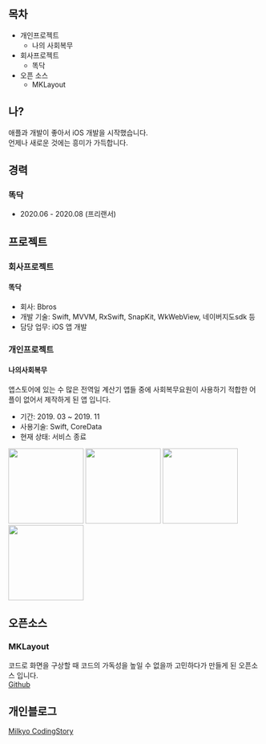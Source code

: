 ## 목차



- 개인프로젝트
  - 나의 사회복무
- 회사프로젝트
  - 똑닥
- 오픈 소스
  - MKLayout



## 나?

애플과 개발이 좋아서 iOS 개발을 시작했습니다.  
언제나 새로운 것에는 흥미가 가득합니다.  

## 경력
### 똑닥
- 2020.06 - 2020.08 (프리랜서)

## 프로젝트

### 회사프로젝트
#### 똑닥

- 회사: Bbros
- 개발 기술: Swift, MVVM, RxSwift, SnapKit, WkWebView, 네이버지도sdk 등
- 담당 업무: iOS 앱 개발


### 개인프로젝트
#### 나의사회복무

앱스토어에 있는 수 많은 전역일 계산기 앱들 중에 사회복무요원이 사용하기 적합한 어플이 없어서 제작하게 된 앱 입니다.


- 기간: 2019. 03 ~ 2019. 11
- 사용기술: Swift, CoreData
- 현재 상태: 서비스 종료

<div>
<img width="150" src="https://user-images.githubusercontent.com/10572119/69313231-4f09bf80-0c74-11ea-8c05-3eb6e9ee622b.png">
<img width="150" src="https://user-images.githubusercontent.com/10572119/69313307-87110280-0c74-11ea-9c8c-07432ab46887.png">
<img width="150" src="https://user-images.githubusercontent.com/10572119/69313315-8f693d80-0c74-11ea-8dfb-9e10bde2bef9.png">
<img width="150" src="https://user-images.githubusercontent.com/10572119/69313322-92642e00-0c74-11ea-9c5b-c3abe0a10d35.png">
</div>

## 오픈소스

### MKLayout
코드로 화면을 구상할 때 코드의 가독성을 높일 수 없을까 고민하다가 만들게 된 오픈소스 입니다.  
[Github]

## 개인블로그

[Milkyo CodingStory]



[Milkyo CodingStory]: https://milyo-codingstories.tistory.com
[Github]: https://github.com/dp221125/MKLayout
##### 
